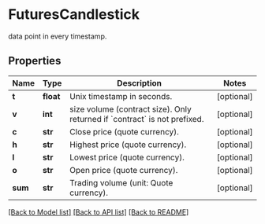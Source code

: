 # FuturesCandlestick

data point in every timestamp.
## Properties
Name | Type | Description | Notes
------------ | ------------- | ------------- | -------------
**t** | **float** | Unix timestamp in seconds. | [optional] 
**v** | **int** | size volume (contract size). Only returned if &#x60;contract&#x60; is not prefixed. | [optional] 
**c** | **str** | Close price (quote currency). | [optional] 
**h** | **str** | Highest price (quote currency). | [optional] 
**l** | **str** | Lowest price (quote currency). | [optional] 
**o** | **str** | Open price (quote currency). | [optional] 
**sum** | **str** | Trading volume (unit: Quote currency). | [optional] 

[[Back to Model list]](../README.md#documentation-for-models) [[Back to API list]](../README.md#documentation-for-api-endpoints) [[Back to README]](../README.md)


